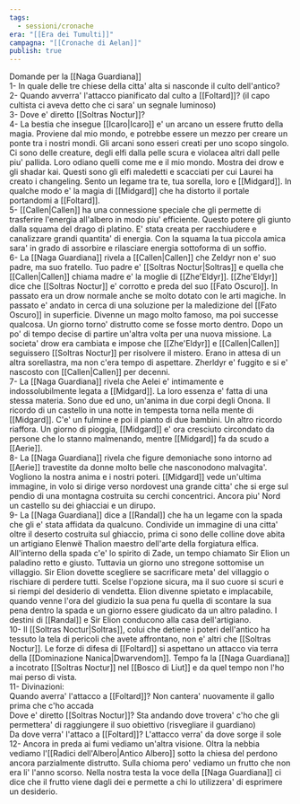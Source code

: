 ```yaml
---
tags:
  - sessioni/cronache
era: "[[Era dei Tumulti]]"
campagna: "[[Cronache di Aelan]]"
publish: true
---
```


Domande per la [[Naga Guardiana]]  
1- In quale delle tre chiese della citta' alta si nasconde il culto dell'antico?  
2- Quando avverra' l'attacco pianificato dal culto a [[Foltard]]? (il capo cultista ci aveva detto che ci sara' un segnale luminoso)  
3- Dove e' diretto [[Soltras Noctur]]?  
4- La bestia che insegue [[Icaro|Icaro]] e' un arcano un essere frutto della magia. Proviene dal mio mondo, e potrebbe essere un mezzo per creare un ponte tra i nostri mondi. Gli arcani sono esseri creati per uno scopo singolo. Ci sono delle creature, degli elfi dalla pelle scura e violacea altri dall pelle piu' pallida. Loro odiano quelli come me e il mio mondo. Mostra dei drow e gli shadar kai. Questi sono gli elfi maledetti e scacciati per cui Laurei ha creato i changeling. Sento un legame tra te, tua sorella, loro e [[Midgard]]. In qualche modo e' la magia di [[Midgard]] che ha distorto il portale portandomi a [[Foltard]].  
5- [[Callen|Callen]] ha una connessione speciale che gli permette di trasferire l'energia all'albero in modo piu' efficiente. Questo potere gli giunto dalla squama del drago di platino. E' stata creata per racchiudere e canalizzare grandi quantita' di energia. Con la squama la tua piccola amica sara' in grado di assorbire e rilasciare energia sottoforma di un soffio.  
6- La [[Naga Guardiana]] rivela a [[Callen|Callen]] che Zeldyr non e' suo padre, ma suo fratello. Tuo padre e' [[Soltras Noctur|Soltras]] e quella che [[Callen|Callen]] chiama madre e' la moglie di [[Zhe'Eldyr]]. [[Zhe'Eldyr]] dice che [[Soltras Noctur]] e' corrotto e preda del suo [[Fato Oscuro]]. In passato era un drow normale anche se molto dotato con le arti magiche. In passato e' andato in cerca di una soluzione per la maledizione del [[Fato Oscuro]] in superficie. Divenne un mago molto famoso, ma poi successe qualcosa. Un giorno torno' distrutto come se fosse morto dentro. Dopo un po' di tempo decise di partire un'altra volta per una nuova missione. La societa' drow era cambiata e impose che [[Zhe'Eldyr]] e [[Callen|Callen]] seguissero [[Soltras Noctur]] per risolvere il mistero. Erano in attesa di un altra sorellastra, ma non c'era tempo di aspettare. Zherldyr e' fuggito e si e' nascosto con [[Callen|Callen]] per decenni.  
7- La [[Naga Guardiana]] rivela che Aelei e' intimamente e indossolubilmente legata a [[Midgard]]. La loro essenza e' fatta di una stessa materia. Sono due ed uno, un'anima in due corpi degli Onona. Il ricordo di un castello in una notte in tempesta torna nella mente di [[Midgard]]. C'e' un fulmine e poi il pianto di due bambini. Un altro ricordo riaffora. Un giorno di pioggia, [[Midgard]] e' ora cresciuto circondato da persone che lo stanno malmenando, mentre [[Midgard]] fa da scudo a [[Aerie]].  
8- La [[Naga Guardiana]] rivela che figure demoniache sono intorno ad [[Aerie]] travestite da donne molto belle che nasconodono malvagita'. Vogliono la nostra anima e i nostri poteri. [[Midgard]] vede un'ultima immagine, in volo si dirige verso nordovest una grande citta' che si erge sul pendio di una montagna costruita su cerchi concentrici. Ancora piu' Nord un castello su dei ghiacciai e un dirupo.  
9- La [[Naga Guardiana]] dice a [[Randal]] che ha un legame con la spada che gli e' stata affidata da qualcuno. Condivide un immagine di una citta' oltre il deserto costruita sul ghiaccio, prima ci sono delle colline dove abita un artigiano Elenwë Thalion maestro dell'arte della forgiatura elfica. All'interno della spada c'e' lo spirito di Zade, un tempo chiamato Sir Elion un paladino retto e giusto. Tuttavia un giorno uno stregone sottomise un villaggio. Sir Elion dovette scegliere se sacrificare meta' del villaggio o rischiare di perdere tutti. Scelse l'opzione sicura, ma il suo cuore si scuri e si riempi del desiderio di vendetta. Elion divenne spietato e implacabile, quando venne l'ora del giudizio la sua pena fu quella di scontare la sua pena dentro la spada e un giorno essere giudicato da un altro paladino. I destini di [[Randal]] e Sir Elion conducono alla casa dell'artigiano.  
10- Il [[Soltras Noctur|Soltras]], colui che detiene i poteri dell'antico ha tessuto la tela di pericoli che avete affrontano, non e' altri che [[Soltras Noctur]]. Le forze di difesa di [[Foltard]] si aspettano un attacco via terra della [[Dominazione Nanica|Dwarvendom]]. Tempo fa la [[Naga Guardiana]] a incotrato [[Soltras Noctur]] nel [[Bosco di Liut]] e da quel tempo non l'ho mai perso di vista.  
11- Divinazioni:  
Quando averra' l'attacco a [[Foltard]]? Non cantera' nuovamente il gallo prima che c'ho accada  
Dove e' diretto [[Soltras Noctur]]? Sta andando dove trovera' c'ho che gli permettera' di raggiungere il suo obiettivo (risvegliare il guardiano)  
Da dove verra' l'attaco a [[Foltard]]? L'attacco verra' da dove sorge il sole  
12- Ancora in preda ai fumi vediamo un'altra visione. Oltra la nebbia vediamo l'[[Radici dell'Albero|Antico Albero]] sotto la chiesa del perdono ancora parzialmente distrutto. Sulla chioma pero' vediamo un frutto che non era li' l'anno scorso. Nella nostra testa la voce della [[Naga Guardiana]] ci dice che il frutto viene dagli dei e permette a chi lo utilizzera' di esprimere un desiderio.
